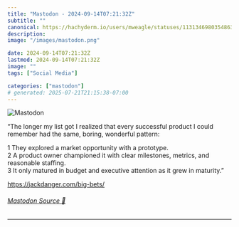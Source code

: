 ```yaml
---
title: "Mastodon - 2024-09-14T07:21:32Z"
subtitle: ""
canonical: https://hachyderm.io/users/mweagle/statuses/113134698035486323
description:
image: "/images/mastodon.png"

date: 2024-09-14T07:21:32Z
lastmod: 2024-09-14T07:21:32Z
image: ""
tags: ["Social Media"]

categories: ["mastodon"]
# generated: 2025-07-21T21:15:38-07:00
---
```

![Mastodon](/images/mastodon.png)

<p>“The longer my list got I realized that every successful product I could remember had the same, boring, wonderful pattern:</p><p>	1	They explored a market opportunity with a prototype.<br />	2	A product owner championed it with clear milestones, metrics, and reasonable staffing.<br />	3	It only matured in budget and executive attention as it grew in maturity.”</p><p><a href="https://jackdanger.com/big-bets/" target="_blank" rel="nofollow noopener noreferrer" translate="no"><span class="invisible">https://</span><span class="">jackdanger.com/big-bets/</span><span class="invisible"></span></a></p>


###### [Mastodon Source 🐘](https://hachyderm.io/@mweagle/113134698035486323)

___
